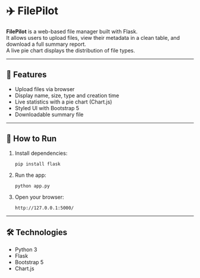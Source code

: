 # ✈️ FilePilot

**FilePilot** is a web-based file manager built with Flask.  
It allows users to upload files, view their metadata in a clean table, and download a full summary report.  
A live pie chart displays the distribution of file types.

---

## 🔧 Features

- Upload files via browser
- Display name, size, type and creation time
- Live statistics with a pie chart (Chart.js)
- Styled UI with Bootstrap 5
- Downloadable summary file

---

## 🚀 How to Run

1. Install dependencies:
   ```
   pip install flask
   ```

2. Run the app:
   ```
   python app.py
   ```

3. Open your browser:
   ```
   http://127.0.0.1:5000/
   ```

---

## 🛠️ Technologies

- Python 3
- Flask
- Bootstrap 5
- Chart.js

